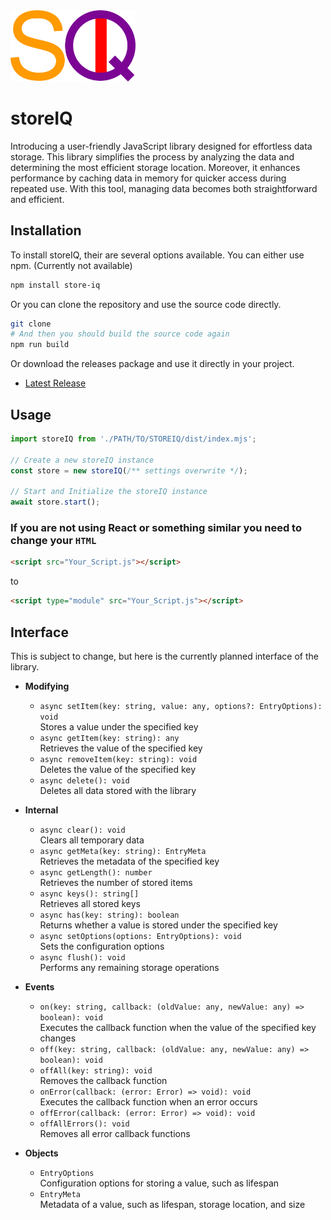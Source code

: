 <img src="SIQ.png" alt="SIQ" width="200"/>

# storeIQ
Introducing a user-friendly JavaScript library designed for effortless data storage. This library simplifies the process by analyzing the data and determining the most efficient storage location. Moreover, it enhances performance by caching data in memory for quicker access during repeated use. With this tool, managing data becomes both straightforward and efficient.
## Installation
To install storeIQ, their are several options available. You can either use npm. (Currently not available)
```bash
npm install store-iq
```
Or you can clone the repository and use the source code directly.
```bash
git clone
# And then you should build the source code again
npm run build
```
Or download the releases package and use it directly in your project.
* [Latest Release](https://github.com/TLTimeplex/storeIQ/releases/latest)
## Usage
```ts
import storeIQ from './PATH/TO/STOREIQ/dist/index.mjs';

// Create a new storeIQ instance
const store = new storeIQ(/** settings overwrite */);

// Start and Initialize the storeIQ instance
await store.start();
```
### If you are not using React or something similar you need to change your `HTML`
```html
<script src="Your_Script.js"></script>
```
to
```html
<script type="module" src="Your_Script.js"></script>
```
## Interface
This is subject to change, but here is the currently planned interface of the library.
- **Modifying**
  - `async setItem(key: string, value: any, options?: EntryOptions): void`  
    Stores a value under the specified key
  - `async getItem(key: string): any`  
    Retrieves the value of the specified key
  - `async removeItem(key: string): void`  
    Deletes the value of the specified key
  - `async delete(): void`  
    Deletes all data stored with the library

- **Internal**
  - `async clear(): void`  
    Clears all temporary data
  - `async getMeta(key: string): EntryMeta`  
    Retrieves the metadata of the specified key
  - `async getLength(): number`  
    Retrieves the number of stored items
  - `async keys(): string[]`  
    Retrieves all stored keys
  - `async has(key: string): boolean`  
    Returns whether a value is stored under the specified key
  - `async setOptions(options: EntryOptions): void`  
    Sets the configuration options
  - `async flush(): void`  
    Performs any remaining storage operations

- **Events**
  - `on(key: string, callback: (oldValue: any, newValue: any) => boolean): void`  
    Executes the callback function when the value of the specified key changes
  - `off(key: string, callback: (oldValue: any, newValue: any) => boolean): void`
  - `offAll(key: string): void`  
    Removes the callback function
  - `onError(callback: (error: Error) => void): void`  
    Executes the callback function when an error occurs
  - `offError(callback: (error: Error) => void): void`
  - `offAllErrors(): void`  
    Removes all error callback functions

- **Objects**
  - `EntryOptions`  
    Configuration options for storing a value, such as lifespan
  - `EntryMeta`  
    Metadata of a value, such as lifespan, storage location, and size
